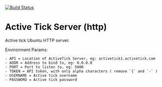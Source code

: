 [![Build Status](https://drone.stackdot.com/api/badges/stackdot/active-tick-server/status.svg)](https://drone.stackdot.com/stackdot/active-tick-server)

# Active Tick Server (http)

Active tick Ubuntu HTTP server.

Environment Params:
	
	- API = Location of ActiveTick Server, eg: activetick1.activetick.com
	- ADDR = Address to bind to, eg: 0.0.0.0
	- PORT = Port to listen to, eg: 5000
	- TOKEN = API token, with only alpha characters ( remove `{` and `-` )
	- USERNAME = Active tick username
	- PASSWORD = Active tick password